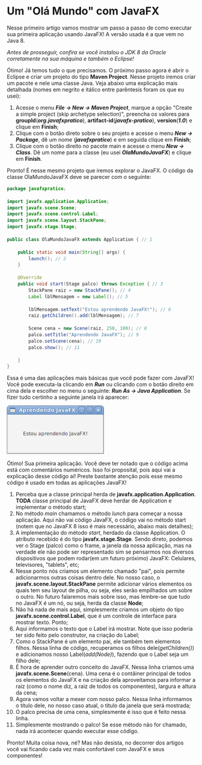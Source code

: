 # Um "Olá Mundo" com JavaFX

Nesse primeiro artigo vamos mostrar um passo a passo de como executar sua primeira aplicação usando JavaFX! A versão usada é a que vem no Java 8. 

*Antes de prosseguir, confira se você instalou o JDK 8 da Oracle corretamente na sua máquina e também o Eclipse!*

Ótimo! Já temos tudo o que precisamos. O próximo passo agora é abrir o Eclipse e criar um projeto do tipo **Maven Project**. Nesse projeto iremos criar um pacote e nele uma classe Java. Veja abaixo uma explicação mais detalhada (nomes em negrito e itálico entre parêntesis foram os que eu usei):

1. Acesse o menu ***File -> New -> Maven Project***, marque a opção "Create a simple project (skip archetype selection)", preencha os valores para **groupId**(***org.javafxpratico***), **artifact-id**(***javafx-pratico***), **version**(***1.0***)  e clique em **Finish**;
2. Clique com o botão direto sobre o seu projeto e acesse o menu ***New -> Package***, dê um nome (***javafxpratico***) e em seguida clique em **Finish**;
3. Clique com o botão direito no pacote main e acesse o menu ***New -> Class***. Dê um nome para a classe (eu usei ***OlaMundoJavaFX***) e clique em **Finish**.


Pronto! É nesse mesmo projeto que iremos explorar o JavaFX. O código da classe OlaMundoJavaFX deve se parecer com o seguinte:

```java
package javafxpratico;

import javafx.application.Application;
import javafx.scene.Scene;
import javafx.scene.control.Label;
import javafx.scene.layout.StackPane;
import javafx.stage.Stage;

public class OlaMundoJavaFX extends Application { // 1

	public static void main(String[] args) {
		launch(); // 2
	}

	@Override
	public void start(Stage palco) throws Exception { // 3
		StackPane raiz = new StackPane(); // 4
		Label lblMensagem = new Label(); // 5

		lblMensagem.setText("Estou aprendendo JavaFX!"); // 6
		raiz.getChildren().add(lblMensagem); // 7

		Scene cena = new Scene(raiz, 250, 100); // 8
		palco.setTitle("Aprendendo JavaFX"); // 9
		palco.setScene(cena); // 10
		palco.show(); // 11

	}
}
```

Essa é uma das aplicações mais básicas que você pode fazer com JavaFX! Você pode executa-la clicando em ***Run*** ou clicando com o botão direito em cima dela e escolher no menu o seguinte: ***Run As -> Java Application***. Se fizer tudo certinho a seguinte janela irá aparecer:

![](../imagens/telas/ola_mundo_javafx.png)


Ótimo! Sua primeira aplicação. Você deve ter notado que o código acima está com comentários numéricos. Isso foi proposital, pois aqui vai a explicação desse código aí! Preste bastante atenção pois esse mesmo código é usado em todas as aplicações JavaFX!


1. Perceba que a classe principal herda de **javafx.application.Application**. **TODA** classe principal de JavaFX deve herdar de Application e implementar o método start;
2. No método *main* chamamos o método *lunch* para começar a nossa aplicação. Aqui não vai código JavaFX, o código vai no método start (notem que no JavaFX 8 isso é mais necessário, abaixo mais detalhes);
3. A implementação do método *start*, herdado da classe Application. O atributo recebido é do tipo **javafx.stage.Stage**. Sendo direto, podemos ver o Stage (palco) como o frame, a janela da nossa aplicação, mas na verdade ele não pode ser representado sim se pensarmos nos diversos dispositivos que podem rodar(em um futuro próximo) JavaFX: Celulares, televisores, "tablets", etc;
4. Nesse ponto nós criamos um elemento chamado "pai", pois permite adicionarmos outras coisas dentro dele. No nosso caso, o **javafx.scene.layout.StackPane** permite adicionar vários elementos os quais tem seu layout de pilha, ou seja, eles serão empilhados um sobre o outro. No futuro falaremos mais sobre isso, mas lembre-se que tudo no JavaFX é um nó, ou seja, herda da classe **Node**;
5. Não há nada de mais aqui, simplesmente criamos um objeto do tipo **javafx.scene.control.Label**, que é um controle de interface para mostrar texto. Ponto;
6. Aqui informamos o texto que o Label irá mostrar. Note que isso poderia ter sido feito pelo construtor, na criação do Label;
7. Como o StackPane é um elemento pai, ele também tem elementos filhos. Nessa linha de código, recuperamos os filhos dele(*getChildren()*) e adicionamos nosso Label(*add(Node)*), fazendo que o Label seja um filho dele;
8. É hora de aprender outro conceito do JavaFX. Nessa linha criamos uma **javafx.scene.Scene**(cena). Uma cena é o contâiner principal de todos os elementos do JavaFX e na criação dela aproveitamos para informar a raiz (como o nome diz, a raiz de todos os componentes), largura e altura da cena;
9. Agora vamos voltar a mexer com nosso palco. Nessa linha informamos o título dele, no nosso caso atual, o título da janela que será mostrada;
10. O palco precisa de uma cena, simplesmente é isso que é feito nessa linha.
11. Simplesmente mostrando o palco! Se esse método não for chamado, nada irá acontecer quando executar esse código.

Pronto! Muita coisa nova, né? Mas não desista, no decorrer dos artigos você vai ficando cada vez mais confortável com JavaFX e seus componentes!
